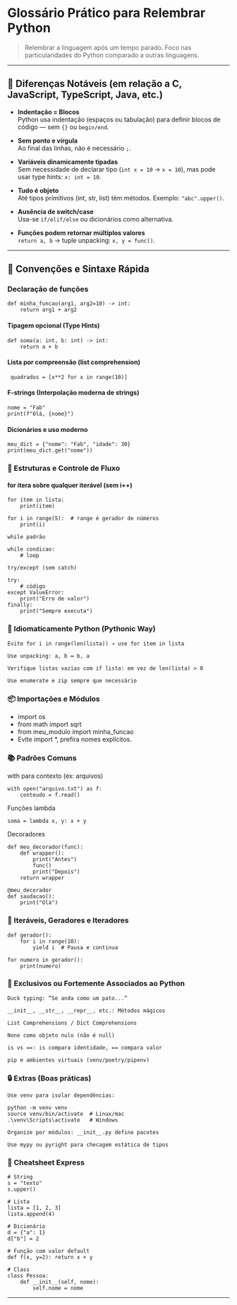 # Glossário Prático para Relembrar Python

> Relembrar a linguagem após um tempo parado. Foco nas particularidades do Python comparado a outras linguagens.

---

## 🧠 Diferenças Notáveis (em relação a C, JavaScript, TypeScript, Java, etc.)

- **Indentação = Blocos**  
  Python usa indentação (espaços ou tabulação) para definir blocos de código — sem `{}` ou `begin/end`.

- **Sem ponto e vírgula**  
  Ao final das linhas, não é necessário `;`.

- **Variáveis dinamicamente tipadas**  
  Sem necessidade de declarar tipo (`int x = 10` → `x = 10`), mas pode usar type hints: `x: int = 10`.

- **Tudo é objeto**  
  Até tipos primitivos (int, str, list) têm métodos. Exemplo: `"abc".upper()`.

- **Ausência de switch/case**  
  Usa-se `if/elif/else` ou dicionários como alternativa.

- **Funções podem retornar múltiplos valores**  
  `return a, b` → tuple unpacking: `x, y = func()`.

---

## 🧾 Convenções e Sintaxe Rápida

### Declaração de funções

```
def minha_funcao(arg1, arg2=10) -> int:
    return arg1 + arg2
```

#### Tipagem opcional (Type Hints)

```
def soma(a: int, b: int) -> int:
    return a + b
```

#### Lista por compreensão (list comprehension)

```
 quadrados = [x**2 for x in range(10)]
```

#### F-strings (Interpolação moderna de strings)

```
nome = "Fab"
print(f"Olá, {nome}")
```

#### Dicionários e uso moderno

```
meu_dict = {"nome": "Fab", "idade": 30}
print(meu_dict.get("nome"))
```

### 🧪 Estruturas e Controle de Fluxo

#### for itera sobre qualquer iterável (sem i++)

```
for item in lista:
    print(item)

for i in range(5):  # range é gerador de números
    print(i)

while padrão

while condicao:
    # loop

try/except (sem catch)

try:
    # código
except ValueError:
    print("Erro de valor")
finally:
    print("Sempre executa")
```

### 🐍 Idiomaticamente Python (Pythonic Way)

    Evite for i in range(len(lista)) → use for item in lista

    Use unpacking: a, b = b, a

    Verifique listas vazias com if lista: em vez de len(lista) > 0

    Use enumerate e zip sempre que necessário

### 📦 Importações e Módulos

- import os
- from math import sqrt
- from meu_modulo import minha_funcao
- Evite import \*, prefira nomes explícitos.

### 📚 Padrões Comuns

with para contexto (ex: arquivos)

```
with open("arquivo.txt") as f:
    conteudo = f.read()
```

Funções lambda

```
soma = lambda x, y: x + y
```

Decoradores

```
def meu_decorador(func):
    def wrapper():
        print("Antes")
        func()
        print("Depois")
    return wrapper

@meu_decorador
def saudacao():
    print("Olá")
```

### 🔁 Iteráveis, Geradores e Iteradores

```
def gerador():
    for i in range(10):
        yield i  # Pausa e continua

for numero in gerador():
    print(numero)
```

### 🧩 Exclusivos ou Fortemente Associados ao Python

    Duck typing: “Se anda como um pato...”

    __init__, __str__, __repr__, etc.: Métodos mágicos

    List Comprehensions / Dict Comprehensions

    None como objeto nulo (não é null)

    is vs ==: is compara identidade, == compara valor

    pip e ambientes virtuais (venv/poetry/pipenv)

### 🔒 Extras (Boas práticas)

    Use venv para isolar dependências:

    python -m venv venv
    source venv/bin/activate  # Linux/mac
    .\venv\Scripts\activate   # Windows

    Organize por módulos: __init__.py define pacotes

    Use mypy ou pyright para checagem estática de tipos

### 📌 Cheatsheet Express

```
# String
s = "texto"
s.upper()

# Lista
lista = [1, 2, 3]
lista.append(4)

# Dicionário
d = {"a": 1}
d["b"] = 2

# Função com valor default
def f(x, y=2): return x + y

# Class
class Pessoa:
    def __init__(self, nome):
        self.nome = nome
```

---
